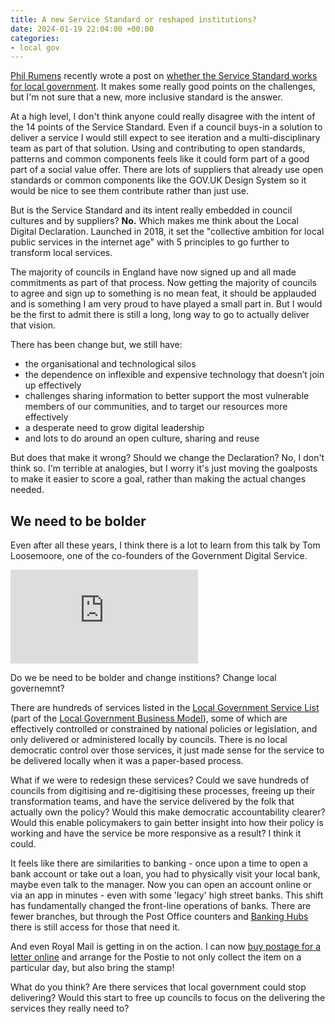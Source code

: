 ```yaml
---
title: A new Service Standard or reshaped institutions?
date: 2024-01-19 22:04:00 +00:00
categories:
- local gov
---
```


[Phil Rumens](https://www.linkedin.com/in/phil-rumens/) recently wrote a post on [whether the Service Standard works for local government](https://www.linkedin.com/posts/phil-rumens_a-few-years-ago-along-with-many-others-i-activity-7150824494666850304-BAwn). It makes some really good points on the challenges, but I'm not sure that a new, more inclusive standard is the answer.

At a high level, I don't think anyone could really disagree with the intent of the 14 points of the Service Standard. Even if a council buys-in a solution to deliver a service I would still expect to see iteration and a multi-disciplinary team as part of that solution. Using and contributing to open standards, patterns and common components feels like it could form part of a good part of a social value offer. There are lots of suppliers that already use open standards or common components like the GOV.UK Design System so it would be nice to see them contribute rather than just use.

But is the Service Standard and its intent really embedded in council cultures and by suppliers? **No.** Which makes me think about the Local Digital Declaration. Launched in 2018, it set the "collective ambition for local public services in the internet age" with 5 principles to go further to transform local services.

The majority of councils in England have now signed up and all made commitments as part of that process. Now getting the majority of councils to agree and sign up to something is no mean feat, it should be applauded and is something I am very proud to have played a small part in. But I would be the first to admit there is still a long, long way to go to actually deliver that vision.

There has been change but, we still have:

- the organisational and technological silos
- the dependence on inflexible and expensive technology that doesn’t join up effectively
- challenges sharing information to better support the most vulnerable members of our communities, and to target our resources more effectively
- a desperate need to grow digital leadership
- and lots to do around an open culture, sharing and reuse

But does that make it wrong? Should we change the Declaration? No, I don't think so. I'm terrible at analogies, but I worry it's just moving the goalposts to make it easier to score a goal, rather than making the actual changes needed.

## We need to be bolder

Even after all these years, I think there is a lot to learn from this talk by Tom Loosemoore, one of the co-founders of the Government Digital Service.

<div class="ratio ratio-16x9 mb-4">
    <iframe src="https://www.youtube-nocookie.com/embed/VjE_zj-7A7A" title="YouTube video player" frameborder="0" allow="accelerometer; autoplay; clipboard-write; encrypted-media; gyroscope; picture-in-picture; web-share" allowfullscreen></iframe>
</div>

Do we be need to be bolder and change institions? Change local governemnt?

There are hundreds of services listed in the [Local Government Service List](https://standards.esd.org.uk/?uri=list%2Fservices) (part of the [Local Government Business Model](https://standards.esd.org.uk/?tab=lgbm)), some of which are effectively controlled or constrained by national policies or legislation, and only delivered or administered locally by councils. There is no local democratic control over those services, it just made sense for the service to be delivered locally when it was a paper-based process.

What if we were to redesign these services? Could we save hundreds of councils from digitising and re-digitising these processes, freeing up their transformation teams, and have the service delivered by the folk that actually own the policy? Would this make democratic accountability clearer? Would this enable policymakers to gain better insight into how their policy is working and have the service be more responsive as a result? I think it could.

It feels like there are similarities to banking - once upon a time to open a bank account or take out a loan, you had to physically visit your local bank, maybe even talk to the manager. Now you can open an account online or via an app in minutes - even with some 'legacy' high street banks. This shift has fundamentally changed the front-line operations of banks. There are fewer branches, but through the Post Office counters and [Banking Hubs](https://www.postoffice.co.uk/bankinghubs) there is still access for those that need it.

And even Royal Mail is getting in on the action. I can now [buy postage for a letter online](https://send.royalmail.com/) and arrange for the Postie to not only collect the item on a particular day, but also bring the stamp!

What do you think? Are there services that local government could stop delivering? Would this start to free up councils to focus on the delivering the services they really need to?
